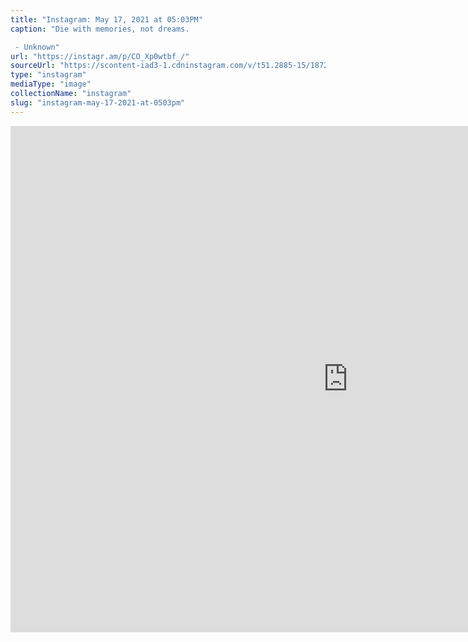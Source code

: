 ```yaml
---
title: "Instagram: May 17, 2021 at 05:03PM"
caption: "Die with memories, not dreams.⁣

 - Unknown"
url: "https://instagr.am/p/CO_Xp0wtbf_/"
sourceUrl: "https://scontent-iad3-1.cdninstagram.com/v/t51.2885-15/187267895_895593754630888_1776762497456454909_n.jpg?_nc_cat=100&ccb=1-3&_nc_sid=8ae9d6&_nc_ohc=kC9agd3Zf18AX9LzNb8&_nc_ht=scontent-iad3-1.cdninstagram.com&oh=d802140e076d005c65070ae4c23a02fa&oe=60C71F91"
type: "instagram"
mediaType: "image"
collectionName: "instagram"
slug: "instagram-may-17-2021-at-0503pm"
---
```


<iframe src="https://scontent-iad3-1.cdninstagram.com/v/t51.2885-15/187267895_895593754630888_1776762497456454909_n.jpg?_nc_cat=100&ccb=1-3&_nc_sid=8ae9d6&_nc_ohc=kC9agd3Zf18AX9LzNb8&_nc_ht=scontent-iad3-1.cdninstagram.com&oh=d802140e076d005c65070ae4c23a02fa&oe=60C71F91" width="1080" height="810" frameborder="0" scrolling="no" allowtransparency="true"></iframe>
